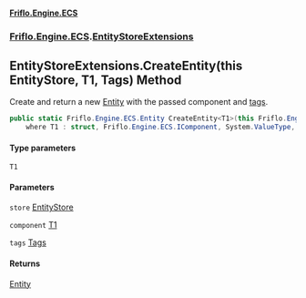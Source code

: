#### [Friflo.Engine.ECS](index.md 'index')
### [Friflo.Engine.ECS](Friflo.Engine.ECS.md 'Friflo.Engine.ECS').[EntityStoreExtensions](EntityStoreExtensions.md 'Friflo.Engine.ECS.EntityStoreExtensions')

## EntityStoreExtensions.CreateEntity<T1>(this EntityStore, T1, Tags) Method

Create and return a new [Entity](Entity.md 'Friflo.Engine.ECS.Entity') with the passed component and [tags](EntityStoreExtensions.CreateEntity_T1_(thisEntityStore,T1,Tags).md#Friflo.Engine.ECS.EntityStoreExtensions.CreateEntity_T1_(thisFriflo.Engine.ECS.EntityStore,T1,Friflo.Engine.ECS.Tags).tags 'Friflo.Engine.ECS.EntityStoreExtensions.CreateEntity<T1>(this Friflo.Engine.ECS.EntityStore, T1, Friflo.Engine.ECS.Tags).tags').

```csharp
public static Friflo.Engine.ECS.Entity CreateEntity<T1>(this Friflo.Engine.ECS.EntityStore store, T1 component, in Friflo.Engine.ECS.Tags tags=default(Friflo.Engine.ECS.Tags))
    where T1 : struct, Friflo.Engine.ECS.IComponent, System.ValueType, System.ValueType;
```
#### Type parameters

<a name='Friflo.Engine.ECS.EntityStoreExtensions.CreateEntity_T1_(thisFriflo.Engine.ECS.EntityStore,T1,Friflo.Engine.ECS.Tags).T1'></a>

`T1`
#### Parameters

<a name='Friflo.Engine.ECS.EntityStoreExtensions.CreateEntity_T1_(thisFriflo.Engine.ECS.EntityStore,T1,Friflo.Engine.ECS.Tags).store'></a>

`store` [EntityStore](EntityStore.md 'Friflo.Engine.ECS.EntityStore')

<a name='Friflo.Engine.ECS.EntityStoreExtensions.CreateEntity_T1_(thisFriflo.Engine.ECS.EntityStore,T1,Friflo.Engine.ECS.Tags).component'></a>

`component` [T1](EntityStoreExtensions.CreateEntity_T1_(thisEntityStore,T1,Tags).md#Friflo.Engine.ECS.EntityStoreExtensions.CreateEntity_T1_(thisFriflo.Engine.ECS.EntityStore,T1,Friflo.Engine.ECS.Tags).T1 'Friflo.Engine.ECS.EntityStoreExtensions.CreateEntity<T1>(this Friflo.Engine.ECS.EntityStore, T1, Friflo.Engine.ECS.Tags).T1')

<a name='Friflo.Engine.ECS.EntityStoreExtensions.CreateEntity_T1_(thisFriflo.Engine.ECS.EntityStore,T1,Friflo.Engine.ECS.Tags).tags'></a>

`tags` [Tags](Tags.md 'Friflo.Engine.ECS.Tags')

#### Returns
[Entity](Entity.md 'Friflo.Engine.ECS.Entity')